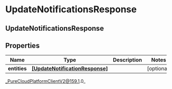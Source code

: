 # UpdateNotificationsResponse

## UpdateNotificationsResponse

## Properties

|Name | Type | Description | Notes|
|------------ | ------------- | ------------- | -------------|
| **entities** | [**[UpdateNotificationResponse]**](UpdateNotificationResponse) |  | [optional] |



_PureCloudPlatformClientV2@159.1.0_
